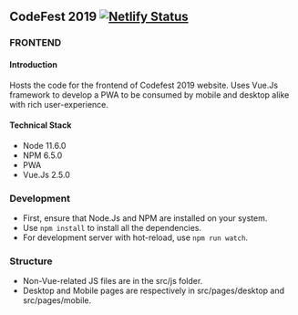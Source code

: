 ## CodeFest 2019 [![Netlify Status](https://api.netlify.com/api/v1/badges/f2526137-ea4e-4860-bdb7-957d7a76c0cc/deploy-status)](https://app.netlify.com/sites/codefest19/deploys)

### FRONTEND

#### Introduction

Hosts the code for the frontend of Codefest 2019 website. Uses Vue.Js framework to develop a PWA to be consumed by mobile and desktop alike with rich user-experience.

#### Technical Stack

- Node 11.6.0
- NPM 6.5.0
- PWA
- Vue.Js 2.5.0

### Development

- First, ensure that Node.Js and NPM are installed on your system.
- Use `npm install` to install all the dependencies.
- For development server with hot-reload, use `npm run watch`.

### Structure

- Non-Vue-related JS files are in the src/js folder.
- Desktop and Mobile pages are respectively in src/pages/desktop and src/pages/mobile.
